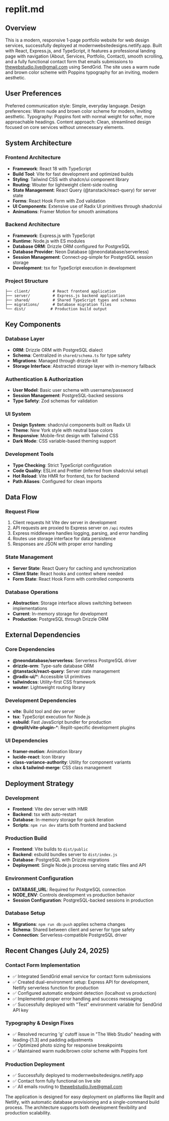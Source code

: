 # replit.md

## Overview

This is a modern, responsive 1-page portfolio website for web design services, successfully deployed at modernwebsitedesigns.netlify.app. Built with React, Express.js, and TypeScript, it features a professional landing page with navigation (About, Services, Portfolio, Contact), smooth scrolling, and a fully functional contact form that emails submissions to thewebstudio.live@gmail.com using SendGrid. The site uses a warm nude and brown color scheme with Poppins typography for an inviting, modern aesthetic.

## User Preferences

Preferred communication style: Simple, everyday language.
Design preferences: Warm nude and brown color scheme for modern, inviting aesthetic.
Typography: Poppins font with normal weight for softer, more approachable headings.
Content approach: Clean, streamlined design focused on core services without unnecessary elements.

## System Architecture

### Frontend Architecture
- **Framework**: React 18 with TypeScript
- **Build Tool**: Vite for fast development and optimized builds
- **Styling**: Tailwind CSS with shadcn/ui component library
- **Routing**: Wouter for lightweight client-side routing
- **State Management**: React Query (@tanstack/react-query) for server state
- **Forms**: React Hook Form with Zod validation
- **UI Components**: Extensive use of Radix UI primitives through shadcn/ui
- **Animations**: Framer Motion for smooth animations

### Backend Architecture
- **Framework**: Express.js with TypeScript
- **Runtime**: Node.js with ES modules
- **Database ORM**: Drizzle ORM configured for PostgreSQL
- **Database Provider**: Neon Database (@neondatabase/serverless)
- **Session Management**: Connect-pg-simple for PostgreSQL session storage
- **Development**: tsx for TypeScript execution in development

### Project Structure
```
├── client/          # React frontend application
├── server/          # Express.js backend application
├── shared/          # Shared TypeScript types and schemas
├── migrations/      # Database migration files
└── dist/           # Production build output
```

## Key Components

### Database Layer
- **ORM**: Drizzle ORM with PostgreSQL dialect
- **Schema**: Centralized in `shared/schema.ts` for type safety
- **Migrations**: Managed through drizzle-kit
- **Storage Interface**: Abstracted storage layer with in-memory fallback

### Authentication & Authorization
- **User Model**: Basic user schema with username/password
- **Session Management**: PostgreSQL-backed sessions
- **Type Safety**: Zod schemas for validation

### UI System
- **Design System**: shadcn/ui components built on Radix UI
- **Theme**: New York style with neutral base colors
- **Responsive**: Mobile-first design with Tailwind CSS
- **Dark Mode**: CSS variable-based theming support

### Development Tools
- **Type Checking**: Strict TypeScript configuration
- **Code Quality**: ESLint and Prettier (inferred from shadcn/ui setup)
- **Hot Reload**: Vite HMR for frontend, tsx for backend
- **Path Aliases**: Configured for clean imports

## Data Flow

### Request Flow
1. Client requests hit Vite dev server in development
2. API requests are proxied to Express server on `/api` routes
3. Express middleware handles logging, parsing, and error handling
4. Routes use storage interface for data persistence
5. Responses are JSON with proper error handling

### State Management
- **Server State**: React Query for caching and synchronization
- **Client State**: React hooks and context where needed
- **Form State**: React Hook Form with controlled components

### Database Operations
- **Abstraction**: Storage interface allows switching between implementations
- **Current**: In-memory storage for development
- **Production**: PostgreSQL through Drizzle ORM

## External Dependencies

### Core Dependencies
- **@neondatabase/serverless**: Serverless PostgreSQL driver
- **drizzle-orm**: Type-safe database ORM
- **@tanstack/react-query**: Server state management
- **@radix-ui/***: Accessible UI primitives
- **tailwindcss**: Utility-first CSS framework
- **wouter**: Lightweight routing library

### Development Dependencies
- **vite**: Build tool and dev server
- **tsx**: TypeScript execution for Node.js
- **esbuild**: Fast JavaScript bundler for production
- **@replit/vite-plugin-***: Replit-specific development plugins

### UI Dependencies
- **framer-motion**: Animation library
- **lucide-react**: Icon library
- **class-variance-authority**: Utility for component variants
- **clsx & tailwind-merge**: CSS class management

## Deployment Strategy

### Development
- **Frontend**: Vite dev server with HMR
- **Backend**: tsx with auto-restart
- **Database**: In-memory storage for quick iteration
- **Scripts**: `npm run dev` starts both frontend and backend

### Production Build
- **Frontend**: Vite builds to `dist/public`
- **Backend**: esbuild bundles server to `dist/index.js`
- **Database**: PostgreSQL with Drizzle migrations
- **Deployment**: Single Node.js process serving static files and API

### Environment Configuration
- **DATABASE_URL**: Required for PostgreSQL connection
- **NODE_ENV**: Controls development vs production behavior
- **Session Configuration**: PostgreSQL-backed sessions in production

### Database Setup
- **Migrations**: `npm run db:push` applies schema changes
- **Schema**: Shared between client and server for type safety
- **Connection**: Serverless-compatible PostgreSQL driver

## Recent Changes (July 24, 2025)

### Contact Form Implementation
- ✅ Integrated SendGrid email service for contact form submissions
- ✅ Created dual-environment setup: Express API for development, Netlify serverless function for production
- ✅ Configured automatic endpoint detection (localhost vs production)
- ✅ Implemented proper error handling and success messaging
- ✅ Successfully deployed with "Test" environment variable for SendGrid API key

### Typography & Design Fixes
- ✅ Resolved recurring 'g' cutoff issue in "The Web Studio" heading with leading-[1.3] and padding adjustments
- ✅ Optimized photo sizing for responsive breakpoints
- ✅ Maintained warm nude/brown color scheme with Poppins font

### Production Deployment
- ✅ Successfully deployed to modernwebsitedesigns.netlify.app
- ✅ Contact form fully functional on live site
- ✅ All emails routing to thewebstudio.live@gmail.com

The application is designed for easy deployment on platforms like Replit and Netlify, with automatic database provisioning and a single-command build process. The architecture supports both development flexibility and production scalability.